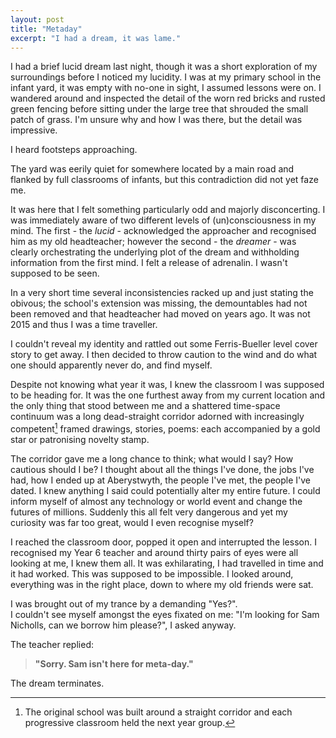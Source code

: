 ```yaml
---
layout: post
title: "Metaday"
excerpt: "I had a dream, it was lame."
---
```


I had a brief lucid dream last night, though it was a short exploration of my surroundings
before I noticed my lucidity. I was at my primary school in the infant yard, it was empty
with no-one in sight, I assumed lessons were on. I wandered around and inspected the detail of the
worn red bricks and rusted green fencing before sitting under the large tree
that shrouded the small patch of grass. I'm unsure why and how I was there, but the detail
was impressive.

I heard footsteps approaching.

The yard was eerily quiet for somewhere located by a
main road and flanked by full classrooms of infants, but this contradiction did not yet
faze me.

It was here that I felt something particularly odd and majorly disconcerting. I was immediately
aware of two different levels of (un)consciousness in my mind. The first - the *lucid* - acknowledged
the approacher and recognised him as my old headteacher; however the second - the *dreamer* -
was clearly orchestrating the underlying plot of the dream and withholding information from
the first mind. I felt a release of adrenalin. I wasn't supposed to be seen.

In a very short time several inconsistencies racked up and just stating the obivous;
the school's extension was missing, the demountables had not been removed and that
headteacher had moved on years ago. It was not 2015 and thus I was a time traveller.

I couldn't reveal my identity and rattled out some Ferris-Bueller level cover story
to get away. I then decided to throw caution to the wind and do what one should apparently never do, and find myself.

Despite not knowing what year it was, I knew the classroom I was supposed to be heading for.
It was the one furthest away from my current location and the only thing that stood between me
and a shattered time-space continuum was a long dead-straight corridor adorned with increasingly
competent[^1] framed drawings, stories, poems: each accompanied by a gold star or patronising novelty stamp.

The corridor gave me a long chance to think; what would I say? How cautious should I be?
I thought about all the things I've done, the jobs I've had, how I ended up at Aberystwyth,
the people I've met, the people I've dated. I knew anything I said could potentially alter my
entire future. I could inform myself of almost any technology or world event and
change the futures of millions. Suddenly this all felt very dangerous and yet my curiosity
was far too great, would I even recognise myself?

I reached the classroom door, popped it open and interrupted the lesson. I recognised my
Year 6 teacher and around thirty pairs of eyes were all looking at me, I knew them all.
It was exhilarating, I had travelled in time and it had worked. This was supposed to be
impossible. I looked around, everything was in the right place, down to where my old friends
were sat.

I was brought out of my trance by a demanding "Yes?".  
I couldn't see myself amongst the eyes fixated on me: "I'm looking for Sam Nicholls, can we borrow him please?", I asked anyway.

The teacher replied:

> **"Sorry. Sam isn't here for meta-day."**

The dream terminates.

[^1]: The original school was built around a straight corridor and each progressive classroom held the next year group.
